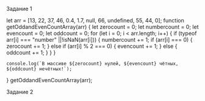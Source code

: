 Задание 1

let arr = [13, 22, 37, 46, 0.4, 1.7, null, 66, undefined, 55, 44, 0];
function getOddandEvenCountArray(arr) {
    let zerocount = 0;
    let numbercount = 0;
    let evencount = 0;
    let oddcount = 0;
   for (let i = 0; i < arr.length; i++) {
        if (typeof arr[i] === "number" ||!isNaN(arr[i])) {
            numbercount += 1;
            if (arr[i] === 0) {
                zerocount += 1;
            } else if (arr[i] % 2 === 0) {
                evencount += 1;
            } else {
                oddcount += 1;
            }
        }
    }
    
    console.log(`В массиве ${zerocount} нулей, ${evencount} чётных, ${oddcount} нечётных!`);
}
   getOddandEvenCountArray(arr);

Задание 2


